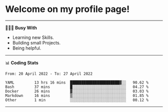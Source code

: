 # Welcome on my profile page!
<!-- print(("dralla"[::-1]+"s").capitalize()) -->

---
👨🏻‍💻 **Busy With**
* Learning new Skills.
* Building small Projects.
* Being helpful.

---
📊 **Coding Stats**
<!--START_SECTION:waka-->

```text
From: 20 April 2022 - To: 27 April 2022

YAML         13 hrs 16 mins  ██████████████████████▓░░   90.62 %
Bash         37 mins         █░░░░░░░░░░░░░░░░░░░░░░░░   04.27 %
Docker       26 mins         ▓░░░░░░░░░░░░░░░░░░░░░░░░   03.03 %
Markdown     16 mins         ▒░░░░░░░░░░░░░░░░░░░░░░░░   01.85 %
Other        1 min           ░░░░░░░░░░░░░░░░░░░░░░░░░   00.12 %
```

<!--END_SECTION:waka-->
---

